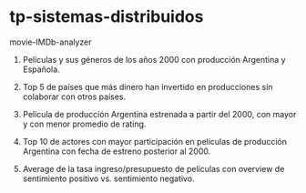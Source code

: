 # tp-sistemas-distribuidos

movie-IMDb-analyzer


1. Películas y sus géneros de los años 2000 con producción Argentina y Española.

2. Top 5 de países que más dinero han invertido en producciones sin colaborar con 
otros países.

3. Película de producción Argentina estrenada a partir del 2000, con mayor y 
con menor promedio de rating.

4. Top 10 de actores con mayor participación en películas de producción
Argentina con fecha de estreno posterior al 2000.

5. Average de la tasa ingreso/presupuesto de películas con overview de 
sentimiento positivo vs. sentimiento negativo.